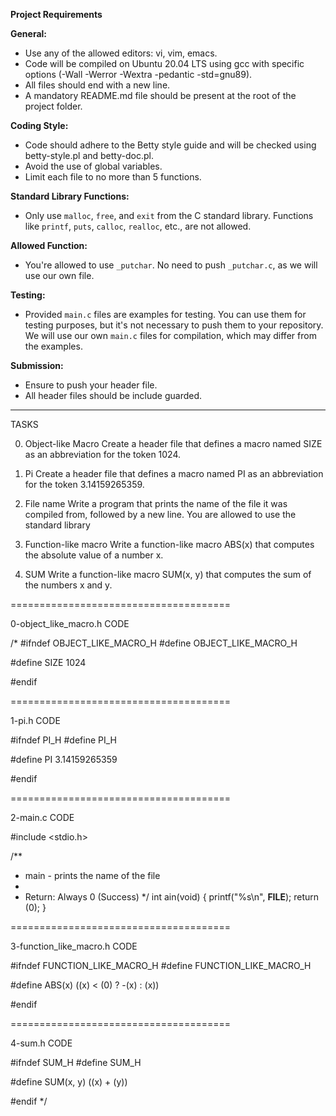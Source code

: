 **Project Requirements**

**General:**
- Use any of the allowed editors: vi, vim, emacs.
- Code will be compiled on Ubuntu 20.04 LTS using gcc with specific options (-Wall -Werror -Wextra -pedantic -std=gnu89).
- All files should end with a new line.
- A mandatory README.md file should be present at the root of the project folder.

**Coding Style:**
- Code should adhere to the Betty style guide and will be checked using betty-style.pl and betty-doc.pl.
- Avoid the use of global variables.
- Limit each file to no more than 5 functions.

**Standard Library Functions:**
- Only use `malloc`, `free`, and `exit` from the C standard library. Functions like `printf`, `puts`, `calloc`, `realloc`, etc., are not allowed.

**Allowed Function:**
- You're allowed to use `_putchar`. No need to push `_putchar.c`, as we will use our own file.

**Testing:**
- Provided `main.c` files are examples for testing. You can use them for testing purposes, but it's not necessary to push them to your repository. We will use our own `main.c` files for compilation, which may differ from the examples.

**Submission:**
- Ensure to push your header file.
- All header files should be include guarded.

---
TASKS

0. Object-like Macro
Create a header file that defines a macro named SIZE as an abbreviation for the token 1024.

1. Pi
Create a header file that defines a macro named PI as an abbreviation for the token 3.14159265359.

2. File name
Write a program that prints the name of the file it was compiled from, followed by a new line.
You are allowed to use the standard library

3. Function-like macro
Write a function-like macro ABS(x) that computes the absolute value of a number x.

4. SUM
Write a function-like macro SUM(x, y) that computes the sum of the numbers x and y.





======================================

0-object_like_macro.h CODE

/*
#ifndef OBJECT_LIKE_MACRO_H
#define OBJECT_LIKE_MACRO_H

#define SIZE 1024

#endif



======================================

1-pi.h CODE


#ifndef PI_H
#define PI_H

#define PI 3.14159265359

#endif



======================================

2-main.c CODE


#include <stdio.h>

/**
 * main - prints the name of the file
 *
 * Return: Always 0 (Success)
 */
int ain(void)
{
	printf("%s\n", __FILE__);
	return (0);
}




======================================

3-function_like_macro.h CODE


#ifndef FUNCTION_LIKE_MACRO_H
#define FUNCTION_LIKE_MACRO_H

#define ABS(x) ((x) < (0) ? -(x) : (x))

#endif



======================================

4-sum.h CODE


#ifndef SUM_H
#define SUM_H

#define SUM(x, y) ((x) + (y))

#endif
*/

